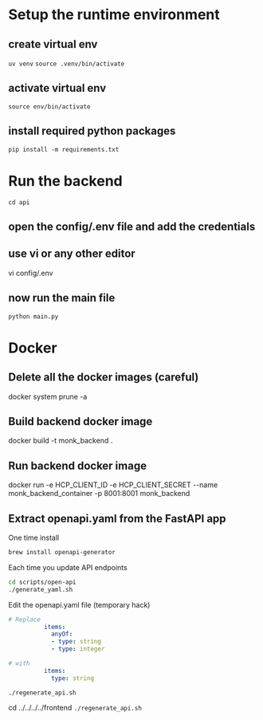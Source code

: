 # Setup the runtime environment
## create virtual env

`uv venv`
`source .venv/bin/activate`

## activate virtual env 
`source env/bin/activate`

## install required python packages
`pip install -m requirements.txt`

# Run the backend
`cd api`

## open the config/.env file and add the credentials
## use vi or any other editor 
vi config/.env 

## now run the main file
`python main.py`

# Docker
## Delete all the docker images (careful)
docker system prune -a 

## Build backend docker image
docker build -t monk_backend .

## Run backend docker image
docker run -e HCP_CLIENT_ID -e HCP_CLIENT_SECRET --name monk_backend_container -p 8001:8001 monk_backend



## Extract openapi.yaml from the FastAPI app
One time install
```bash
brew install openapi-generator
```
Each time you update API endpoints
```bash
cd scripts/open-api
./generate_yaml.sh
```
Edit the openapi.yaml file (temporary hack)
```yaml
# Replace
          items:
            anyOf:
            - type: string
            - type: integer
```
```yaml
# with
          items:
            type: string
```
`./regenerate_api.sh`

cd ../../../../frontend
`./regenerate_api.sh`
